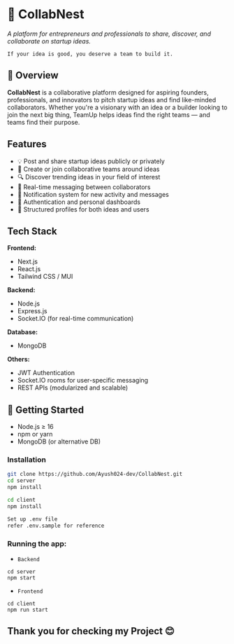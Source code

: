 
# 🚀 CollabNest

*A platform for entrepreneurs and professionals to share, discover, and collaborate on startup ideas.*

`If your idea is good, you deserve a team to build it.`



## 📌 Overview

**CollabNest** is a collaborative platform designed for aspiring founders, professionals, and innovators to pitch startup ideas and find like-minded collaborators. Whether you're a visionary with an idea or a builder looking to join the next big thing, TeamUp helps ideas find the right teams — and teams find their purpose.


## Features

- 💡 Post and share startup ideas publicly or privately
- 👥 Create or join collaborative teams around ideas
- 🔍 Discover trending ideas in your field of interest
- 💬 Real-time messaging between collaborators
- 🔔 Notification system for new activity and messages
- 🔐 Authentication and personal dashboards
- 📁 Structured profiles for both ideas and users



## Tech Stack

**Frontend:**
- Next.js
- React.js
- Tailwind CSS / MUI

**Backend:**
- Node.js
- Express.js
- Socket.IO (for real-time communication)

**Database:**
- MongoDB 

**Others:**
- JWT Authentication
- Socket.IO rooms for user-specific messaging
- REST APIs (modularized and scalable)



## 🚧 Getting Started

- Node.js ≥ 16
- npm or yarn
- MongoDB (or alternative DB)

### Installation

```bash
git clone https://github.com/Ayush024-dev/CollabNest.git
cd server
npm install

cd client
npm install

Set up .env file
refer .env.sample for reference
```

### Running the app:
- `Backend`
```
cd server
npm start
```
- `Frontend`
```
cd client
npm run start
```
## Thank you for checking my Project 😊
